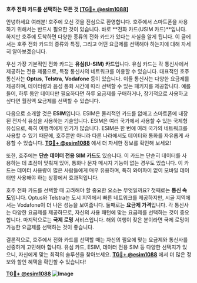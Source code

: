 **호주 전화 카드를 선택하는 모든 것 [[TG💪+ @esim1088](https://t.me/s/esim1088)]**

안녕하세요 여러분! 호주에 오신 것을 진심으로 환영합니다. 호주에서 스마트폰을 사용하기 위해서는 반드시 필요한 것이 있습니다. 바로 **전화 카드(USIM 카드)**입니다. 하지만 호주에 도착하면 다양한 종류의 전화 카드가 있다는 사실을 알게 됩니다. 이 글에서는 호주 전화 카드의 종류와 특징, 그리고 어떤 요금제를 선택해야 하는지에 대해 자세히 알아보겠습니다.

우선 가장 기본적인 전화 카드는 **유심(U-SIM) 카드**입니다. 유심 카드는 각 통신사에서 제공하는 전용 제품으로, 특정 통신사의 네트워크를 이용할 수 있습니다. 대표적인 호주 통신사는 **Optus**, **Telstra**, **Vodafone** 등이 있습니다. 이들 통신사는 다양한 요금제를 제공하며, 데이터량과 음성 통화 시간에 따라 선택할 수 있는 패키지를 제공합니다. 예를 들어, 하루 동안 데이터만 필요하다면 하루 요금제를 구매하거나, 장기적으로 사용하고 싶다면 월정액 요금제를 선택할 수 있습니다.

다음으로 소개할 것은 **ESIM**입니다. ESIM은 물리적인 카드를 없애고 스마트폰에 내장된 전자식 유심을 사용하는 기술입니다. ESIM은 여러 국가에서 사용할 수 있는 국제형 유심으로, 특히 여행객에게 인기가 많습니다. ESIM은 한 번에 여러 국가의 네트워크를 사용할 수 있기 때문에, 호주뿐만 아니라 다른 나라에서도 데이터와 통화를 자유롭게 사용할 수 있습니다. **[TG💪+ @esim1088](https://t.me/s/esim1088)** 에서 더 자세한 정보를 확인해 보세요!

또한, 호주에는 **단순 데이터 전용 SIM 카드**도 있습니다. 이 카드는 단순히 데이터를 사용하는 데 초점이 맞춰져 있어, 통화나 문자 메시지 기능이 없는 경우도 있습니다. 이 카드는 데이터 사용량이 많은 사람들에게 매우 유용하며, 특히 와이파이 없이 모바일 데이터만 사용해야 하는 상황에서 효과적입니다.

호주 전화 카드를 선택할 때 고려해야 할 중요한 요소는 무엇일까요? 첫째로는 **통신 속도**입니다. Optus와 Telstra는 도시 지역에서 빠른 네트워크를 제공하지만, 시골 지역에서는 Vodafone이 더 나은 성능을 보여줍니다. 둘째로는 **요금제 가격**입니다. 각 통신사는 다양한 요금제를 제공하므로, 자신의 사용 패턴에 맞는 요금제를 선택하는 것이 중요합니다. 마지막으로는 **국제 로밍** 서비스입니다. 해외 여행이 잦은 분이라면 국제 로밍이 가능한 요금제를 선택하는 것이 좋습니다.

결론적으로, 호주에서 전화 카드를 선택할 때는 자신의 필요에 맞는 요금제와 통신사를 신중하게 고민해야 합니다. 유심 카드, ESIM, 데이터 전용 SIM 등 다양한 선택지가 있으니, 자신에게 맞는 최적의 솔루션을 찾아보세요. **[TG💪+ @esim1088](https://t.me/s/esim1088)** 에서 더 많은 정보와 할인 혜택을 확인할 수 있습니다!

**[TG💪+ @esim1088](https://t.me/s/esim1088) ![Image](https://i.postimg.cc/Y0z9fWf4/image.png)**
